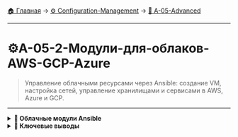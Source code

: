 [🏠 Главная](../../README.md) → [⚙️ Configuration-Management](../../README.md#-configuration-management) → [🚀 A-05-Advanced](../../README.md#-a-05-advanced)

---

# ⚙️A-05-2-Модули-для-облаков-AWS-GCP-Azure
> Управление облачными ресурсами через Ansible: создание VM, настройка сетей, управление хранилищами и сервисами в AWS, Azure и GCP.

---

<details>
<summary><b>🎯 Облачные модули Ansible</b></summary>

---

### Поддержка облачных провайдеров

+++text
# Ansible модули для основных облачных платформ
┌─────────────────┬─────────────────┬─────────────────┐
│      AWS        │     Azure       │      GCP        │
├─────────────────┼─────────────────┼─────────────────┤
│  ✅ EC2         │  ✅ Virtual     │  ✅ Compute     │
│  ✅ S3          │     Machines    │     Engine      │
│  ✅ RDS         │  ✅ Storage     │  ✅ Cloud       │
│  ✅ VPC         │  ✅ Networks    │     Storage     │
│  ✅ IAM         │  ✅ Security    │  ✅ IAM         │
└─────────────────┴─────────────────┴─────────────────┘
---text

### AWS модули

+++yaml
---
- name: Create EC2 instance
  hosts: localhost
  tasks:
    - name: Launch EC2 instance
      ec2_instance:
        name: web-server
        image_id: ami-0c02fb55956c7d316
        instance_type: t2.micro
        key_name: my-key
        security_groups: ['web-sg']
        region: us-east-1
      register: ec2_result
---yaml

---

</details>

<details>
<summary><b>🎯 Ключевые выводы</b></summary>

---

### Best Practices облачных модулей

+++text
✅ Используйте теги для организации ресурсов
✅ Применяйте переменные для разных окружений
✅ Настройте правильные security groups
✅ Используйте IAM роли для безопасности
✅ Документируйте облачную архитектуру
---text

### Что изучаем дальше

+++text
📚 Следующая тема: Docker и Ansible
🎯 Практика: Контейнеризация с Ansible
🔧 Инструменты: Docker модули
---text

---

</details>
